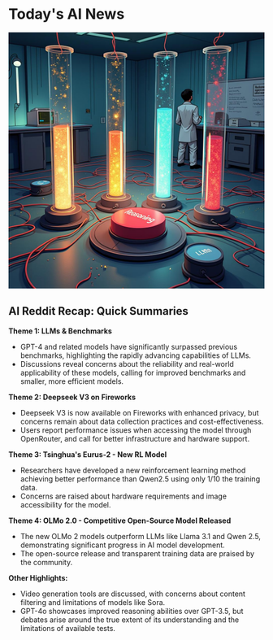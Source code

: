 
# Today's AI News

![Todays Image](pictures/20250105_101307.png)

## AI Reddit Recap: Quick Summaries

**Theme 1: LLMs & Benchmarks**

- GPT-4 and related models have significantly surpassed previous benchmarks, highlighting the rapidly advancing capabilities of LLMs.
- Discussions reveal concerns about the reliability and real-world applicability of these models, calling for improved benchmarks and smaller, more efficient models.

**Theme 2: Deepseek V3 on Fireworks**

- Deepseek V3 is now available on Fireworks with enhanced privacy, but concerns remain about data collection practices and cost-effectiveness.
- Users report performance issues when accessing the model through OpenRouter, and call for better infrastructure and hardware support.

**Theme 3: Tsinghua's Eurus-2 - New RL Model**

- Researchers have developed a new reinforcement learning method achieving better performance than Qwen2.5 using only 1/10 the training data.
- Concerns are raised about hardware requirements and image accessibility for the model.

**Theme 4: OLMo 2.0 - Competitive Open-Source Model Released**

- The new OLMo 2 models outperform LLMs like Llama 3.1 and Qwen 2.5, demonstrating significant progress in AI model development.
- The open-source release and transparent training data are praised by the community.

**Other Highlights:**

- Video generation tools are discussed, with concerns about content filtering and limitations of models like Sora.
- GPT-4o showcases improved reasoning abilities over GPT-3.5, but debates arise around the true extent of its understanding and the limitations of available tests.
